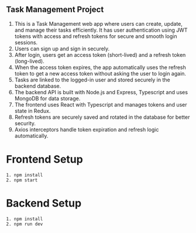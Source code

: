 ## Task Management Project

1. This is a Task Management web app where users can create, update, and manage their tasks efficiently. It has user authentication using JWT tokens with access and refresh tokens for secure and smooth login sessions.
2. Users can sign up and sign in securely.
3. After login, users get an access token (short-lived) and a refresh token (long-lived).
4. When the access token expires, the app automatically uses the refresh token to get a new access token without asking the user to login again.
5. Tasks are linked to the logged-in user and stored securely in the backend database.
6. The backend API is built with Node.js and Express, Typescript and uses MongoDB for data storage.
7. The frontend uses React with Typescript and manages tokens and user state in Redux.
8. Refresh tokens are securely saved and rotated in the database for better security.
9. Axios interceptors handle token expiration and refresh logic automatically.


# Frontend Setup
    1. npm install
    2. npm start

# Backend Setup
    1. npm install
    2. npm run dev